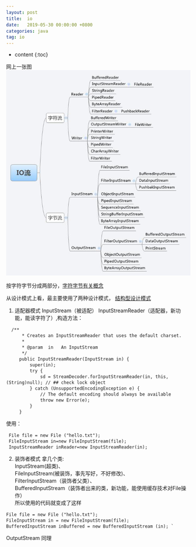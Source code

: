 ```yaml
---
layout: post
title:  io
date:   2019-05-30 00:00:00 +0800
categories: java
tag: io
---
```


* content
{:toc}

网上一张图
![](io.jpg)

按字符字节分成两部分，[字符字节有关概念](/2018/06/18/编码区别)

从设计模式上看，最主要使用了两种设计模式，
[结构型设计模式](/2018/04-28/结构型)
1. 适配器模式
InputStream（被适配）
InputStreamReader（适配器，新功能，能读字符了）,构造方法：
``` 
  /**
      * Creates an InputStreamReader that uses the default charset.
      *
      * @param  in   An InputStream
      */
     public InputStreamReader(InputStream in) {
         super(in);
         try {
             sd = StreamDecoder.forInputStreamReader(in, this, (String)null); // ## check lock object
         } catch (UnsupportedEncodingException e) {
             // The default encoding should always be available
             throw new Error(e);
         }
     }
 ```
 使用：
 ``` 
  File file = new File ("hello.txt");   
  FileInputStream in=new FileInputStream(file); 
  InputStreamReader inReader=new InputStreamReader(in); 
  ```

2. 装饰者模式
拿几个类:   
InputStream(超类)、   
FileInputStream(被装饰，事先写好，不好修改)、    
FilterInputStream（装饰者父类）、   
BufferedInputStream（装饰者出来的类，新功能，能使用缓存技术对File操作）   
所以使用的代码就变成了这样
```
File file = new File ("hello.txt"); 
FileInputStream in = new FileInputStream(file); 
BufferedInputStream inBuffered = new BufferedInputStream (in); `
 ```
OutputStream 同理
